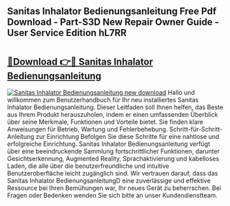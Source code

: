 ## Sanitas Inhalator Bedienungsanleitung Free Pdf Download - Part-S3D New Repair Owner Guide - User Service Edition hL7RR

# <h2><a href="http://df2rh4.blite.top/?on=Sanitas+Inhalator+Bedienungsanleitung">🔗Download 👉🔴 Sanitas Inhalator Bedienungsanleitung</a></h2>

[![Sanitas Inhalator Bedienungsanleitung new download](https://i.imgur.com/lujVjoI.png)](http://df2rh4.blite.top/?on=Sanitas+Inhalator+Bedienungsanleitung)
Hallo und willkommen zum Benutzerhandbuch für Ihr neu installiertes Sanitas Inhalator Bedienungsanleitung. Dieser Leitfaden soll Ihnen helfen, das Beste aus Ihrem Produkt herauszuholen, indem er einen umfassenden Überblick über seine Merkmale, Funktionen und Vorteile bietet. Sie finden klare Anweisungen für Betrieb, Wartung und Fehlerbehebung. Schritt-für-Schritt-Anleitung zur Einrichtung Befolgen Sie diese Schritte für eine nahtlose und erfolgreiche Einrichtung. Sanitas Inhalator Bedienungsanleitung verfügt über eine beeindruckende Sammlung fortschrittlicher Funktionen, darunter Gesichtserkennung, Augmented Reality, Sprachaktivierung und kabelloses Laden, die alle über die benutzerfreundliche und intuitive Benutzeroberfläche leicht zugänglich sind. Wir vertrauen darauf, dass das Sanitas Inhalator BedienungsanleitungD eine zuverlässige und effektive Ressource bei Ihren Bemühungen war, Ihr neues Gerät zu beherrschen. Bei Fragen oder Bedenken wenden Sie sich bitte an unser Kundendienstteam.
